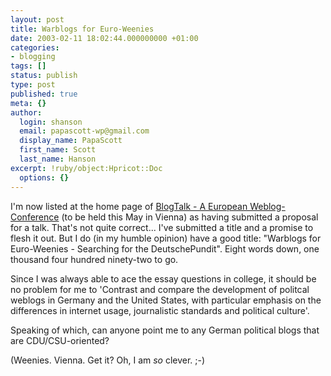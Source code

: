 ```yaml
---
layout: post
title: Warblogs for Euro-Weenies
date: 2003-02-11 18:02:44.000000000 +01:00
categories:
- blogging
tags: []
status: publish
type: post
published: true
meta: {}
author:
  login: shanson
  email: papascott-wp@gmail.com
  display_name: PapaScott
  first_name: Scott
  last_name: Hanson
excerpt: !ruby/object:Hpricot::Doc
  options: {}
---
```

<p>I'm now listed at the home page of <a title="BlogTalk - A European Weblog-Conference" href="http://blogtalk.net/">BlogTalk - A European Weblog-Conference</a> (to be held this May in Vienna) as having submitted a proposal for a talk. That's not quite correct... I've submitted a title and a promise to flesh it out. But I do (in my humble opinion) have a good title: "Warblogs for Euro-Weenies -  Searching for the DeutschePundit". Eight words down, one thousand four hundred ninety-two to go. </p>
<p>Since I was always able to ace the essay questions in college, it should be no problem for me to 'Contrast and compare the development of politcal weblogs in Germany and the United States, with particular emphasis on the differences in internet usage, journalistic standards and political culture'.  </p>
<p>Speaking of which, can anyone point me to any German political blogs that are CDU/CSU-oriented?</p>
<p>(Weenies. Vienna. Get it? Oh, I am <em>so</em> clever. ;-)</p>
